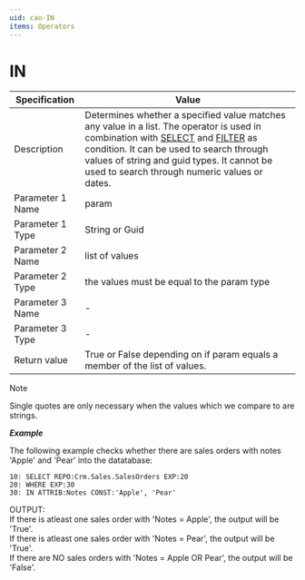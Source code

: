 ```yaml
---
uid: cao-IN
items: Operators
---
```


# IN 

| Specification | Value |
| --------------------- | ------------------------------------------------------------ |
| Description           | Determines whether a specified value matches any value in a list. The operator is used in combination with [SELECT](https://docs.erp.net/tech/advanced/calculated-attributes/operators/select.html) and [FILTER](https://docs.erp.net/tech/advanced/calculated-attributes/operators/filter.html) as condition. It can be used to search through values of string and guid types. It cannot be used to search through numeric values or dates.           |
| Parameter 1 Name      | param                                                      |
| Parameter 1 Type      | String or Guid                                    |
| Parameter 2 Name      | list of values                                                         |
| Parameter 2 Type      | the values must be equal to the param type                                                            |
| Parameter 3 Name      | -                                                            |
| Parameter 3 Type      | -                                                            |
| Return value          | True or False depending on if param equals a member of the list of values.                                                          |


> [!NOTE]
> 
> Single quotes are only necessary when the values which we compare to are strings.
> 

***Example***


The following example checks whether there are sales orders with notes 'Apple' and 'Pear' into the datatabase:
```
10: SELECT REPO:Crm.Sales.SalesOrders EXP:20
20: WHERE EXP:30
30: IN ATTRIB:Notes CONST:'Apple', 'Pear'
```

OUTPUT: 
<br/>If there is atleast one sales order with 'Notes = Apple', the output will be 'True'.
<br/>If there is atleast one sales order with 'Notes = Pear', the output will be 'True'.
<br/>If there are NO sales orders with 'Notes = Apple OR Pear', the output will be 'False'.
